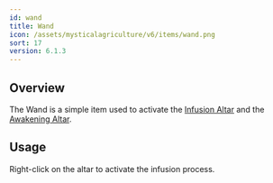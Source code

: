```yaml
---
id: wand
title: Wand
icon: /assets/mysticalagriculture/v6/items/wand.png
sort: 17
version: 6.1.3
---
```


## Overview

The Wand is a simple item used to activate the [Infusion Altar](../blocks/infusion-altar.md) and the [Awakening Altar](../items/wand.md).

## Usage

Right-click on the altar to activate the infusion process.

